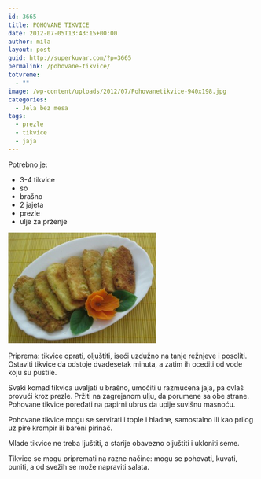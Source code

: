 ```yaml
---
id: 3665
title: POHOVANE TIKVICE
date: 2012-07-05T13:43:15+00:00
author: mila
layout: post
guid: http://superkuvar.com/?p=3665
permalink: /pohovane-tikvice/
totvreme:
  - ""
image: /wp-content/uploads/2012/07/Pohovanetikvice-940x198.jpg
categories:
  - Jela bez mesa
tags:
  - prezle
  - tikvice
  - jaja
---
```

Potrebno je:

  * 3-4 tikvice
  * so
  * brašno
  * 2 jajeta
  * prezle
  * ulje za prženje

<img class="alignnone size-medium wp-image-3666" title="Pohovanetikvice" src="/wp-content/uploads/2012/07/Pohovanetikvice-300x225.jpg" alt="" width="300" height="225" /> 

Priprema: tikvice oprati, oljuštiti, iseći uzdužno na tanje režnjeve i posoliti. Ostaviti tikvice da odstoje dvadesetak minuta, a zatim ih ocediti od vode koju su pustile.

Svaki komad tikvica uvaljati u brašno, umočiti u razmućena jaja, pa ovlaš provući kroz prezle. Pržiti na zagrejanom ulju, da porumene sa obe strane. Pohovane tikvice poređati na papirni ubrus da upije suvišnu masnoću.

Pohovane tikvice mogu se servirati i tople i hladne, samostalno ili kao prilog uz pire krompir ili bareni pirinač.

Mlade tikvice ne treba ljuštiti, a starije obavezno oljuštiti i ukloniti seme.

Tikvice se mogu pripremati na razne načine: mogu se pohovati, kuvati, puniti, a od svežih se može napraviti salata.